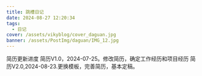 ```yaml
---
title: 跳槽日记
date: 2024-08-27 12:20:34
tags:
  - 日记
cover: /assets/vikyblog/cover_daguan.jpg
banner: /assets/PostImg/daguan/IMG_12.jpg
---
```



简历更新进度
简历V1.0，2024-07-25。修改简历，确定工作经历和项目经历
简历V2.0,2024-08-23.更换模板，完善简历，基本定稿。